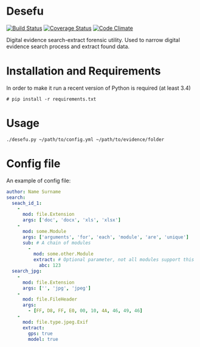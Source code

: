 Desefu
======
[![Build Status](https://travis-ci.org/vdjagilev/desefu.svg?branch=master)](https://travis-ci.org/vdjagilev/desefu)
[![Coverage Status](https://coveralls.io/repos/github/vdjagilev/desefu/badge.svg?branch=master)](https://coveralls.io/github/vdjagilev/desefu?branch=master)
[![Code Climate](https://codeclimate.com/github/vdjagilev/desefu/badges/gpa.svg)](https://codeclimate.com/github/vdjagilev/desefu)

Digital evidence search-extract forensic utility.
Used to narrow digital evidence search process and extract found data.

# Installation and Requirements

In order to make it run a recent version of Python is required (at least 3.4)

```
# pip install -r requirements.txt
```

# Usage

```
./desefu.py ~/path/to/config.yml ~/path/to/evidence/folder
```

# Config file

An example of config file:
```yml
author: Name Surname
search:
  seach_id_1:
    -
      mod: file.Extension
      args: ['doc', 'docx', 'xls', 'xlsx']
    -
      mod: some.Module
      args: ['arguments', 'for', 'each', 'module', 'are', 'unique']
      sub: # A chain of modules
        -
          mod: some.other.Module
          extract: # Optional parameter, not all modules support this
            abc: 123
  search_jpg:
    -
      mod: file.Extension
      args: ['', 'jpg', 'jpeg']
    -
      mod: file.FileHeader
      args:
        - [FF, D8, FF, E0, 00, 10, 4A, 46, 49, 46]
    -
      mod: file.type.jpeg.Exif
      extract:
        gps: true
        model: true
```
